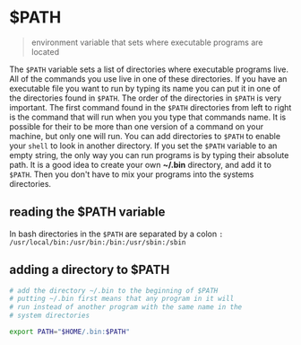 # $PATH
> environment variable that sets where executable programs are located   

The `$PATH` variable sets a list of directories where executable programs live. All of the commands you use live in one of these directories. If you have an executable file you want to run by typing its name you can put it in one of the directories found in `$PATH`. The order of the directories in `$PATH` is very important. The first command found in the `$PATH` directories from left to right is the command that will run when you you type that commands name. It is possible for their to be more than one version of a command on your machine, but only one will run. You can add directories to `$PATH` to enable your `shell` to look in another directory. If you set the `$PATH` variable to an empty string, the only way you can run programs is by typing their absolute path. It is a good idea to create your own **~/.bin** directory, and add it to `$PATH`. Then you don't have to mix your programs into the systems directories.  

## reading the $PATH variable
In bash directories in the `$PATH` are separated by a colon `:`  
`/usr/local/bin:/usr/bin:/bin:/usr/sbin:/sbin `

## adding a directory to $PATH
``` sh
# add the directory ~/.bin to the beginning of $PATH
# putting ~/.bin first means that any program in it will
# run instead of another program with the same name in the
# system directories

export PATH="$HOME/.bin:$PATH"
```
